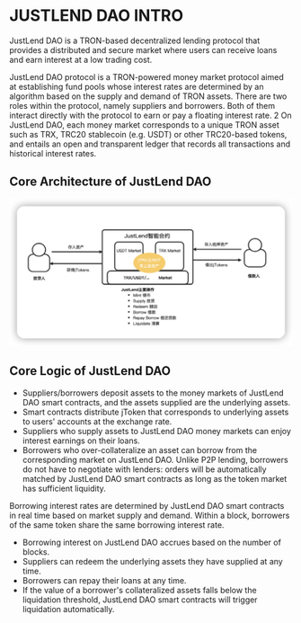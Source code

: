 # JUSTLEND DAO INTRO

JustLend DAO is a TRON-based decentralized lending protocol that provides a distributed and secure market where users can receive loans and earn interest at a low trading cost.&#x20;

JustLend DAO protocol is a TRON-powered money market protocol aimed at establishing fund pools whose interest rates are determined by an algorithm based on the supply and demand of TRON assets. There are two roles within the protocol, namely suppliers and borrowers. Both of them interact directly with the protocol to earn or pay a floating interest rate. 2 On JustLend DAO, each money market corresponds to a unique TRON asset such as TRX, TRC20 stablecoin (e.g. USDT) or other TRC20-based tokens, and entails an open and transparent ledger that records all transactions and historical interest rates.



## Core Architecture of JustLend DAO

![](.gitbook/assets/image.png)

## Core Logic of JustLend DAO&#x20;

* Suppliers/borrowers deposit assets to the money markets of JustLend DAO smart contracts, and the assets supplied are the underlying assets.&#x20;
* Smart contracts distribute jToken that corresponds to underlying assets to users' accounts at the exchange rate.&#x20;
* Suppliers who supply assets to JustLend DAO money markets can enjoy interest earnings on their loans.&#x20;
* Borrowers who over-collateralize an asset can borrow from the corresponding market on JustLend DAO. Unlike P2P lending, borrowers do not have to negotiate with lenders: orders will be automatically matched by JustLend DAO smart contracts as long as the token market has sufficient liquidity.&#x20;

Borrowing interest rates are determined by JustLend DAO smart contracts in real time based on market supply and demand. Within a block, borrowers of the same token share the same borrowing interest rate.&#x20;

* Borrowing interest on JustLend DAO accrues based on the number of blocks.&#x20;
* Suppliers can redeem the underlying assets they have supplied at any time.&#x20;
* Borrowers can repay their loans at any time.&#x20;
* If the value of a borrower's collateralized assets falls below the liquidation threshold, JustLend DAO smart contracts will trigger liquidation automatically.
